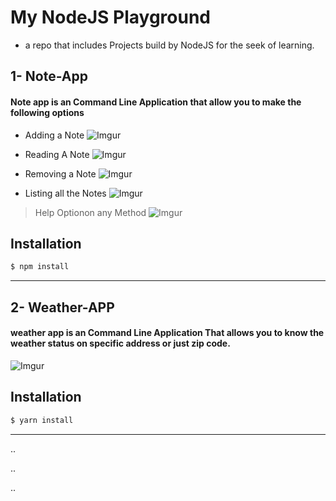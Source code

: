 # My NodeJS Playground
- a repo  that includes Projects build by NodeJS for the seek of learning.

## 1- Note-App

#### Note app is an Command Line Application that allow you  to make the following options
- Adding a Note 
![Imgur](https://i.imgur.com/o0yeB97.png)

- Reading A Note 
![Imgur](https://i.imgur.com/gwqCcnc.png)

- Removing a Note 
![Imgur](https://i.imgur.com/hi4p0wP.png)

- Listing all the Notes
![Imgur](https://i.imgur.com/YyUCcie.png)

> Help Optionon any Method 
![Imgur](https://i.imgur.com/nQuABvM.png)


## Installation

```bash
$ npm install 
```

----------------------------------------

## 2- Weather-APP

#### weather app is an Command Line Application That allows you to know the weather status on specific address or just zip code.

![Imgur](https://i.imgur.com/wBARt8Q.png)


## Installation

```bash
$ yarn install 
```


----------------------------------------
..


..

..

